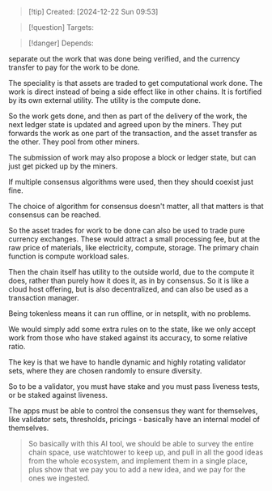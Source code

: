 
>[!tip] Created: [2024-12-22 Sun 09:53]

>[!question] Targets: 

>[!danger] Depends: 

separate out the work that was done being verified, and the currency transfer to pay for the work to be done.

The speciality is that assets are traded to get computational work done.  The work is direct instead of being a side effect like in other chains.  It is fortified by its own external utility.  The utility is the compute done.

So the work gets done, and then as part of the delivery of the work, the next ledger state is updated and agreed upon by the miners.  They put forwards the work as one part of the transaction, and the asset transfer as the other.  They pool from other miners.

The submission of work may also propose a block or ledger state, but can just get picked up by the miners.

If multiple consensus algorithms were used, then they should coexist just fine.

The choice of algorithm for consensus doesn't matter, all that matters is that consensus can be reached.  

So the asset trades for work to be done can also be used to trade pure currency exchanges.  These would attract a small processing fee, but at the raw price of materials, like electricity, compute, storage.  The primary chain function is compute workload sales.

Then the chain itself has utility to the outside world, due to the compute it does, rather than purely how it does it, as in by consensus.  So it is like a cloud host offering, but is also decentralized, and can also be used as a transaction manager.

Being tokenless means it can run offline, or in netsplit, with no problems.

We would simply add some extra rules on to the state, like we only accept work from those who have staked against its accuracy, to some relative ratio.

The key is that we have to handle dynamic and highly rotating validator sets, where they are chosen randomly to ensure diversity.

So to be a validator, you must have stake and you must pass liveness tests, or be staked against liveness.

The apps must be able to control the consensus they want for themselves, like validator sets, thresholds, pricings - basically have an internal model of themselves.

> So basically with this AI tool, we should be able to survey the entire chain space, use watchtower to keep up, and pull in all the good ideas from the whole ecosystem, and implement them in a single place, plus show that we pay you to add a new idea, and we pay for the ones we ingested.

